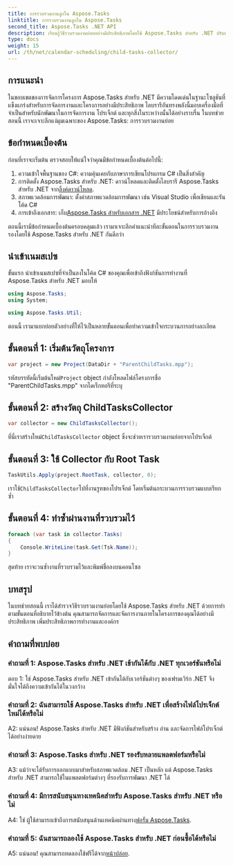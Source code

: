 ```yaml
---
title: การรวบรวมงานลูกใน Aspose.Tasks
linktitle: การรวบรวมงานลูกใน Aspose.Tasks
second_title: Aspose.Tasks .NET API
description: เรียนรู้วิธีรวบรวมงานย่อยอย่างมีประสิทธิภาพโดยใช้ Aspose.Tasks สำหรับ .NET ปรับปรุงการจัดการโครงการในแอปพลิเคชัน .NET ของคุณ
type: docs
weight: 15
url: /th/net/calendar-scheduling/child-tasks-collector/
---
```

## การแนะนำ

ในขอบเขตของการจัดการโครงการ Aspose.Tasks สำหรับ .NET มีความโดดเด่นในฐานะโซลูชันที่แข็งแกร่งสำหรับการจัดการงานและโครงการอย่างมีประสิทธิภาพ ไลบรารีอันทรงพลังนี้มอบเครื่องมือที่จำเป็นสำหรับนักพัฒนาในการจัดการงาน โปรเจ็กต์ และทุกสิ่งในระหว่างนั้นได้อย่างราบรื่น ในบทช่วยสอนนี้ เราจะเจาะลึกแง่มุมเฉพาะของ Aspose.Tasks: การรวบรวมงานย่อย

## ข้อกำหนดเบื้องต้น

ก่อนที่เราจะเริ่มต้น ตรวจสอบให้แน่ใจว่าคุณมีข้อกำหนดเบื้องต้นต่อไปนี้:

1. ความเข้าใจพื้นฐานของ C#: ความคุ้นเคยกับภาษาการเขียนโปรแกรม C# เป็นสิ่งสำคัญ
2.  การติดตั้ง Aspose.Tasks สำหรับ .NET: ดาวน์โหลดและติดตั้งไลบรารี Aspose.Tasks สำหรับ .NET จาก[ลิ้งค์ดาวน์โหลด](https://releases.aspose.com/tasks/net/).
3. สภาพแวดล้อมการพัฒนา: ตั้งค่าสภาพแวดล้อมการพัฒนา เช่น Visual Studio เพื่อเขียนและรันโค้ด C#
4.  การเข้าถึงเอกสาร: เก็บ[Aspose.Tasks สำหรับเอกสาร .NET](https://reference.aspose.com/tasks/net/) มีประโยชน์สำหรับการอ้างอิง

ตอนนี้เรามีข้อกำหนดเบื้องต้นครอบคลุมแล้ว เรามาเจาะลึกคำแนะนำทีละขั้นตอนในการรวบรวมงานรองโดยใช้ Aspose.Tasks สำหรับ .NET กันดีกว่า

## นำเข้าเนมสเปซ

ขั้นแรก นำเข้าเนมสเปซที่จำเป็นลงในโค้ด C# ของคุณเพื่อเข้าถึงฟังก์ชันการทำงานที่ Aspose.Tasks สำหรับ .NET มอบให้

```csharp
using Aspose.Tasks;
using System;

using Aspose.Tasks.Util;

```

ตอนนี้ เรามาแยกย่อยตัวอย่างที่ให้ไว้เป็นหลายขั้นตอนเพื่อทำความเข้าใจกระบวนการอย่างละเอียด

## ขั้นตอนที่ 1: เริ่มต้นวัตถุโครงการ

```csharp
var project = new Project(DataDir + "ParentChildTasks.mpp");
```

 รหัสบรรทัดนี้เริ่มต้นใหม่`Project` object กำลังโหลดไฟล์โครงการชื่อ "ParentChildTasks.mpp" จากไดเร็กทอรีที่ระบุ

## ขั้นตอนที่ 2: สร้างวัตถุ ChildTasksCollector

```csharp
var collector = new ChildTasksCollector();
```

 ที่นี่เราสร้างใหม่`ChildTasksCollector` object ซึ่งจะช่วยเรารวบรวมงานย่อยจากโปรเจ็กต์

## ขั้นตอนที่ 3: ใช้ Collector กับ Root Task

```csharp
TaskUtils.Apply(project.RootTask, collector, 0);
```

 เราใช้`ChildTasksCollector`ไปที่งานรูทของโปรเจ็กต์ โดยเริ่มต้นกระบวนการรวบรวมแบบเรียกซ้ำ

## ขั้นตอนที่ 4: ทำซ้ำผ่านงานที่รวบรวมไว้

```csharp
foreach (var task in collector.Tasks)
{
    Console.WriteLine(task.Get(Tsk.Name));
}
```

สุดท้าย เราจะวนซ้ำงานที่รวบรวมไว้และพิมพ์ชื่อลงบนคอนโซล

## บทสรุป

ในบทช่วยสอนนี้ เราได้สำรวจวิธีรวบรวมงานย่อยโดยใช้ Aspose.Tasks สำหรับ .NET ด้วยการทำตามขั้นตอนที่อธิบายไว้ข้างต้น คุณสามารถจัดการและจัดการงานภายในโครงการของคุณได้อย่างมีประสิทธิภาพ เพิ่มประสิทธิภาพการทำงานและองค์กร

## คำถามที่พบบ่อย

### คำถามที่ 1: Aspose.Tasks สำหรับ .NET เข้ากันได้กับ .NET ทุกเวอร์ชันหรือไม่

ตอบ 1: ใช่ Aspose.Tasks สำหรับ .NET เข้ากันได้กับเวอร์ชันต่างๆ ของเฟรมเวิร์ก .NET จึงมั่นใจได้ถึงความเข้ากันได้ในวงกว้าง

### คำถามที่ 2: ฉันสามารถใช้ Aspose.Tasks สำหรับ .NET เพื่อสร้างไฟล์โปรเจ็กต์ใหม่ได้หรือไม่

A2: แน่นอน! Aspose.Tasks สำหรับ .NET มีฟังก์ชันสำหรับสร้าง อ่าน และจัดการไฟล์โปรเจ็กต์ได้อย่างง่ายดาย

### คำถามที่ 3: Aspose.Tasks สำหรับ .NET รองรับหลายแพลตฟอร์มหรือไม่

A3: แม้ว่าจะได้รับการออกแบบมาสำหรับสภาพแวดล้อม .NET เป็นหลัก แต่ Aspose.Tasks สำหรับ .NET สามารถใช้ในแพลตฟอร์มต่างๆ ที่รองรับการพัฒนา .NET ได้

### คำถามที่ 4: มีการสนับสนุนทางเทคนิคสำหรับ Aspose.Tasks สำหรับ .NET หรือไม่

 A4: ใช่ ผู้ใช้สามารถเข้าถึงการสนับสนุนด้านเทคนิคผ่านทาง[ฟอรั่ม Aspose.Tasks](https://forum.aspose.com/c/tasks/15).

### คำถามที่ 5: ฉันสามารถลองใช้ Aspose.Tasks สำหรับ .NET ก่อนซื้อได้หรือไม่

 A5: แน่นอน! คุณสามารถทดลองใช้ฟรีได้จาก[หน้าปล่อย](https://releases.aspose.com/).